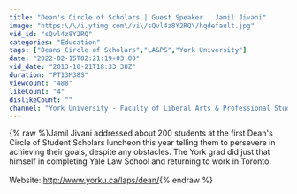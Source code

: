 ```yaml
---
title: "Dean's Circle of Scholars | Guest Speaker | Jamil Jivani"
image: "https:\/\/i.ytimg.com\/vi\/sQvl4z8Y2RQ\/hqdefault.jpg"
vid_id: "sQvl4z8Y2RQ"
categories: "Education"
tags: ["Deans Circle of Scholars","LA&PS","York University"]
date: "2022-02-15T02:21:19+03:00"
vid_date: "2013-10-21T18:33:38Z"
duration: "PT13M38S"
viewcount: "488"
likeCount: "4"
dislikeCount: ""
channel: "York University - Faculty of Liberal Arts & Professional Studies"
---
```

{% raw %}Jamil Jivani addressed about 200 students at the first Dean's Circle of Student Scholars luncheon this year telling them to persevere in achieving their goals, despite any obstacles. The York grad did just that himself in completing Yale Law School and returning to work in Toronto.<br /><br />Website: <a rel="nofollow" target="blank" href="http://www.yorku.ca/laps/dean/">http://www.yorku.ca/laps/dean/</a>{% endraw %}
